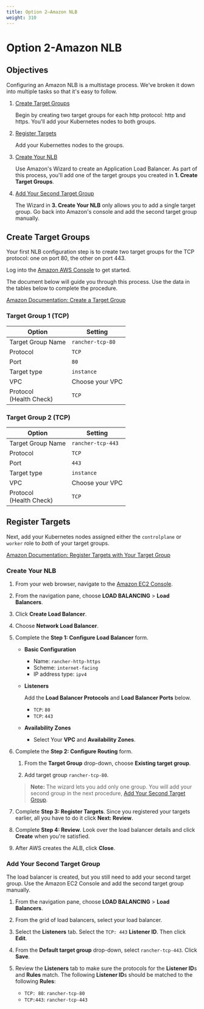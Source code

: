 ```yaml
---
title: Option 2—Amazon NLB
weight: 310
---
```

# Option 2-Amazon NLB

## Objectives

Configuring an Amazon NLB is a multistage process. We've broken it down into multiple tasks so that it's easy to follow.

1. [Create Target Groups](#create-target-groups)

	Begin by creating two target groups for each http protocol: http and https. You'll add your Kubernetes nodes to both groups.

2. [Register Targets](#register-targets)

	Add your Kubernettes nodes to the groups.

3. [Create Your NLB](#create-your-NLB)

	Use Amazon's Wizard to create an Application Load Balancer. As part of this process, you'll add one of the target groups you created in **1. Create Target Groups**.

4. [Add Your Second Target Group](#placeholder)

	The Wizard in **3. Create Your NLB** only allows you to add a single target group. Go back into Amazon's console and add the second target group manually.


## Create Target Groups

Your first NLB configuration step is to create two target groups for the TCP protocol: one on port 80, the other on port 443.

Log into the [Amazon AWS Console](https://console.aws.amazon.com/ec2/) to get started.

The document below will guide you through this process. Use the data in the tables below to complete the procedure.

[Amazon Documentation: Create a Target Group](https://docs.aws.amazon.com/elasticloadbalancing/latest/application/create-target-group.html)

### Target Group 1 (TCP)

Option                      | Setting
----------------------------|------------------------------------
Target Group Name           | `rancher-tcp-80`
Protocol                    | `TCP`
Port                        | `80`
Target type                 | `instance`
VPC                         | Choose your VPC
Protocol<br/>(Health Check) | `TCP`


### Target Group 2 (TCP)

Option                      | Setting
----------------------------|------------------------------------
Target Group Name           | `rancher-tcp-443`
Protocol                    | `TCP`
Port                        | `443`
Target type                 | `instance`
VPC                         | Choose your VPC
Protocol<br/>(Health Check) | `TCP`

## Register Targets

Next, add your Kubernetes nodes assigned either the `controlplane` or `worker` role to _both_ of your target groups.

[Amazon Documentation: Register Targets with Your Target Group](https://docs.aws.amazon.com/elasticloadbalancing/latest/application/target-group-register-targets.html)

### Create Your NLB

1. From your web browser, navigate to the [Amazon EC2 Console](https://console.aws.amazon.com/ec2/).

2. From the navigation pane, choose **LOAD BALANCING** > **Load Balancers**.

3. Click **Create Load Balancer**.

4. Choose **Network Load Balancer**.

5. Complete the **Step 1: Configure Load Balancer** form.
	- **Basic Configuration**

	   - Name: `rancher-http-https`
	   - Scheme: `internet-facing`
	   - IP address type: `ipv4`
	- **Listeners**

		Add the **Load Balancer Protocols** and **Load Balancer Ports** below.
		- `TCP`: `80`
		- `TCP`: `443`

	- **Availability Zones**

	   - Select Your **VPC** and **Availability Zones**.

6. Complete the **Step 2: Configure Routing** form.

	1. From the **Target Group** drop-down, choose **Existing target group**.

	2. Add target group `rancher-tcp-80`.

	>**Note:** The wizard lets you add only one group. You will add your second group in the  next procedure, [Add Your Second Target Group](#add-your-second-target-group).

7. Complete **Step 3: Register Targets**. Since you registered your targets earlier, all you have to do it click **Next: Review**.

8. Complete **Step 4: Review**. Look over the load balancer details and click **Create** when you're satisfied.

9. After AWS creates the ALB, click **Close**.

### Add Your Second Target Group

The load balancer is created, but you still need to add your second target group. Use the Amazon EC2 Console and add the second target group manually.

1. From the navigation pane, choose **LOAD BALANCING** > **Load Balancers**.

2. From the grid of load balancers, select your load balancer.

3. Select the **Listeners** tab. Select the `TCP: 443` **Listener ID**. Then click **Edit**.

4. From the **Default target group** drop-down, select `rancher-tcp-443`. Click **Save**.

5. Review the **Listeners** tab to make sure the protocols for the **Listener ID**s and **Rules** match. The following **Listener ID**s should be matched to the following **Rules**:

    - `TCP: 80`: `rancher-tcp-80`
    - `TCP:443`: `rancher-tcp-443`
